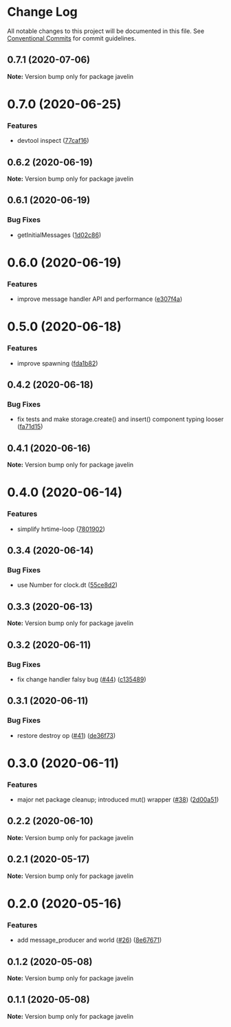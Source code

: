 # Change Log

All notable changes to this project will be documented in this file.
See [Conventional Commits](https://conventionalcommits.org) for commit guidelines.

## 0.7.1 (2020-07-06)

**Note:** Version bump only for package javelin





# 0.7.0 (2020-06-25)


### Features

* devtool inspect ([77caf16](https://github.com/3mcd/javelin/commit/77caf16bca1b223d86cae8d1aa056571354ab59c))





## 0.6.2 (2020-06-19)

**Note:** Version bump only for package javelin





## 0.6.1 (2020-06-19)


### Bug Fixes

* getInitialMessages ([1d02c86](https://github.com/3mcd/javelin/commit/1d02c86140d3e92e87ce58f26ec0fdbf18b5524e))





# 0.6.0 (2020-06-19)


### Features

* improve message handler API and performance ([e307f4a](https://github.com/3mcd/javelin/commit/e307f4af983774dac96e86f9bf5f44957cc1e28d))





# 0.5.0 (2020-06-18)


### Features

* improve spawning ([fda1b82](https://github.com/3mcd/javelin/commit/fda1b82cd407639d5a7f8c27e37daba1eec5e416))





## 0.4.2 (2020-06-18)


### Bug Fixes

* fix tests and make storage.create() and insert() component typing looser ([fa71d15](https://github.com/3mcd/javelin/commit/fa71d1592c916f73b294b213bfacf2a63c3f26e0))





## 0.4.1 (2020-06-16)

**Note:** Version bump only for package javelin





# 0.4.0 (2020-06-14)


### Features

* simplify hrtime-loop ([7801902](https://github.com/3mcd/javelin/commit/7801902e7613fc4b81ada52dd9aa2623bd11073f))





## 0.3.4 (2020-06-14)


### Bug Fixes

* use Number for clock.dt ([55ce8d2](https://github.com/3mcd/javelin/commit/55ce8d2acd482008fc28c85ef760bc6050011dc3))





## 0.3.3 (2020-06-13)

**Note:** Version bump only for package javelin





## 0.3.2 (2020-06-11)


### Bug Fixes

* fix change handler falsy bug ([#44](https://github.com/3mcd/javelin/issues/44)) ([c135489](https://github.com/3mcd/javelin/commit/c1354894b4c091d2f1cb7b92612d9082708f3598))





## 0.3.1 (2020-06-11)


### Bug Fixes

* restore destroy op ([#41](https://github.com/3mcd/javelin/issues/41)) ([de36f73](https://github.com/3mcd/javelin/commit/de36f73df579cd071f57d79de1c85dd7106f4999))





# 0.3.0 (2020-06-11)


### Features

* major net package cleanup; introduced mut() wrapper ([#38](https://github.com/3mcd/javelin/issues/38)) ([2d00a51](https://github.com/3mcd/javelin/commit/2d00a5118be77976ada9cf6fb30fb410e44edac7))





## 0.2.2 (2020-06-10)

**Note:** Version bump only for package javelin





## 0.2.1 (2020-05-17)

**Note:** Version bump only for package javelin





# 0.2.0 (2020-05-16)


### Features

* add message_producer and world ([#26](https://github.com/3mcd/javelin/issues/26)) ([8e67671](https://github.com/3mcd/javelin/commit/8e676715c8ef372327195c927f47023ffb0cec79))





## 0.1.2 (2020-05-08)

**Note:** Version bump only for package javelin





## 0.1.1 (2020-05-08)

**Note:** Version bump only for package javelin
